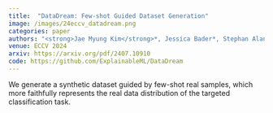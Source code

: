 ```yaml
---
title:  "DataDream: Few-shot Guided Dataset Generation"
image: /images/24eccv_datadream.png
categories: paper
authors: "<strong>Jae Myung Kim</strong>*, Jessica Bader*, Stephan Alaniz, Cordelia Schmid, Zeynep Akata"
venue: ECCV 2024
arxiv: https://arxiv.org/pdf/2407.10910
code: https://github.com/ExplainableML/DataDream
---
```

We generate a synthetic dataset guided by few-shot real samples, which more faithfully represents the real data distribution of the targeted classification task.
